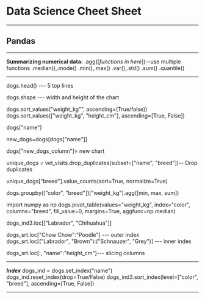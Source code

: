 # Data Science Cheet Sheet

----
## Pandas

---

**Summarizing numerical data:**
.agg([*functions in here*])--use multiple functions
.median(),.mode() 
.min(),.max() 
.var(),.std() 
.sum() 
.quantile() 

---



dogs.head() --- 5 top lines

dogs.shape --- width and height of the chart

dogs.sort_values("weight_kg"", ascending=(True/false))
dogs.sort_values(["weight_kg", "height_cm"], ascending=[True, False])

dogs["name"]

new_dogs=dogs[dogs["name"]]

dogs["new_dogs_column"]= new chart

unique_dogs = vet_visits.drop_duplicates(subset=["name", "breed"])-- Drop duplicates

unique_dogs["breed"].value_counts(sort=True, normalize=True)

dogs.groupby(["color", "breed"])["weight_kg"].agg([min, max, sum])

import numpy as np
dogs.pivot_table(values="weight_kg", index="color", columns="breed", fill_value=0, margins=True, aggfunc=np.median)

dogs_ind3.loc[["Labrador", "Chihuahua"]]

dogs_srt.loc["Chow Chow":"Poodle"] --- outer index
dogs_srt.loc[("Labrador", "Brown"):("Schnauzer", "Grey")] --- inner index

dogs_srt.loc[:, "name":"height_cm"]--- slicing columns



---

***Index***
dogs_ind = dogs.set_index("name")
dogs_ind.reset_index(drop=True/False)
dogs_ind3.sort_index(level=["color", "breed"], ascending=[True, False])

---

